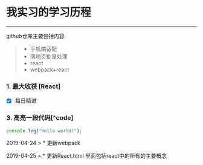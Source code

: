 ﻿# 我实习的学习历程

------

github仓库主要包括内容

> * 手机端适配
> * 落地页批量处理
> * react
> * webpack+react



### 1. 最大收获 [React]

- [x] 每日精进

### 3. 高亮一段代码[^code]

```javascript
console.log("Hello world!");
```


2019-04-24
    > * 更新webpack
    
2019-04-25
    > * 更新React.html 里面包括react中的所有的主要概念
